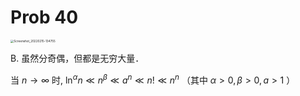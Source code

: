 # Prob 40

<img src="/.media/Screenshot_20220215-134755.jpg" alt="Screenshot_20220215-134755" style="zoom:33%;" />

B. 虽然分奇偶，但都是无穷大量．

当 $n\to\infty$ 时, $\ln^\alpha{n}\ll n^\beta \ll a^n \ll n! \ll n^n$ （其中 $\alpha>0, \beta >0, a>1$ ）
